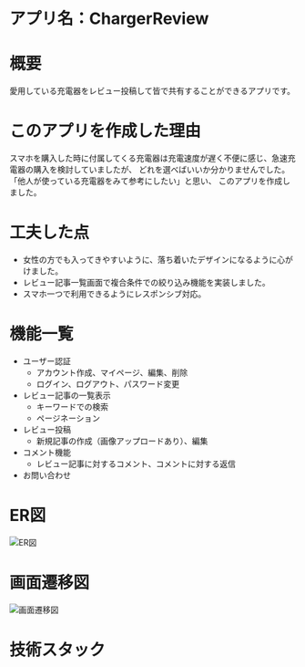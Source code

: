 # アプリ名：ChargerReview

# 概要
愛用している充電器をレビュー投稿して皆で共有することができるアプリです。

# このアプリを作成した理由
スマホを購入した時に付属してくる充電器は充電速度が遅く不便に感じ、急速充電器の購入を検討していましたが、
どれを選べばいいか分かりませんでした。「他人が使っている充電器をみて参考にしたい」と思い、
このアプリを作成しました。

# 工夫した点
- 女性の方でも入ってきやすいように、落ち着いたデザインになるように心がけました。
- レビュー記事一覧画面で複合条件での絞り込み機能を実装しました。
- スマホ一つで利用できるようにレスポンシブ対応。
  
# 機能一覧
- ユーザー認証
    - アカウント作成、マイページ、編集、削除 
    - ログイン、ログアウト、パスワード変更
- レビュー記事の一覧表示
    - キーワードでの検索
    - ページネーション 
- レビュー投稿
    - 新規記事の作成（画像アップロードあり）、編集
- コメント機能
    - レビュー記事に対するコメント、コメントに対する返信
- お問い合わせ

# ER図
![ER図](https://github.com/masa-png/charger-review-app/assets/97292904/1f0ed1e0-6285-4709-9813-ffb9d1277b1a)

# 画面遷移図
![画面遷移図](https://github.com/masa-png/charger-review-app/assets/97292904/335d3b58-3ae5-46e0-b773-2985616fd453)

# 技術スタック
